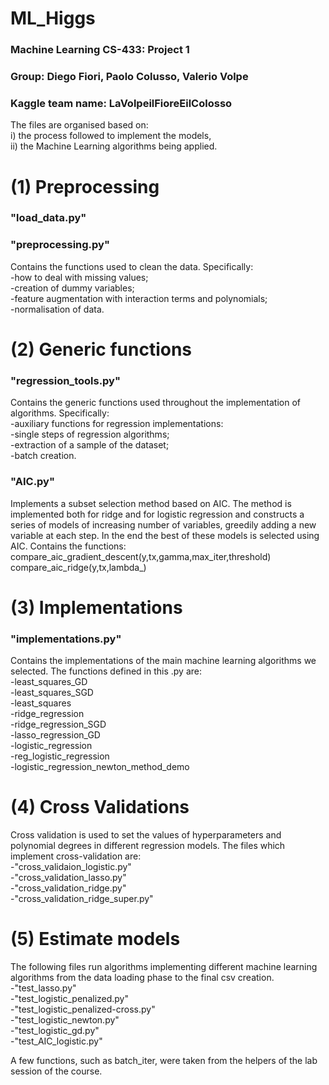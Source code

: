 # ML_Higgs

### Machine Learning CS-433: Project 1
### Group: Diego Fiori, Paolo Colusso, Valerio Volpe
### Kaggle team name: LaVolpeilFioreEilColosso

The files are organised based on:<br />
i) the process followed to implement the models,<br />
ii) the Machine Learning algorithms being applied.<br />

# (1) Preprocessing 

### "load_data.py" <br />
### "preprocessing.py" <br />
Contains the functions used to clean the data. Specifically:<br />
-how to deal with missing values;<br />
-creation of dummy variables;<br />
-feature augmentation with interaction terms and polynomials;<br />
-normalisation of data.<br />



# (2) Generic functions

### "regression_tools.py" <br />
Contains the generic functions used throughout the implementation of algorithms. Specifically:<br />
-auxiliary functions for regression implementations: <br />
-single steps of regression algorithms;<br />
-extraction of a sample of the dataset;<br />
-batch creation.<br />

### "AIC.py"<br />
Implements a subset selection method based on AIC. The method is implemented both for ridge and for logistic regression and constructs a series of models of increasing number of variables, greedily adding a new variable at each step. In the end the best of these models is selected using AIC. Contains the functions:
compare_aic_gradient_descent(y,tx,gamma,max_iter,threshold)<br />
compare_aic_ridge(y,tx,lambda_)<br />



# (3) Implementations

### "implementations.py"<br />
Contains the implementations of the main machine learning algorithms we selected. The functions defined in this .py are:<br />
-least_squares_GD<br />
-least_squares_SGD<br />
-least_squares<br />
-ridge_regression<br />
-ridge_regression_SGD<br />
-lasso_regression_GD<br />
-logistic_regression<br />
-reg_logistic_regression<br />
-logistic_regression_newton_method_demo<br />



# (4) Cross Validations
Cross validation is used to set the values of hyperparameters and polynomial degrees in different regression models. The files which implement cross-validation are: <br />
-"cross_validaion_logistic.py"<br />
-"cross_validation_lasso.py"<br />
-"cross_validation_ridge.py"<br />
-"cross_validation_ridge_super.py"<br />




# (5) Estimate models 
The following files run algorithms implementing different machine learning algorithms from the data loading phase to the final csv creation.<br />
-"test_lasso.py"<br />
-"test_logistic_penalized.py"<br />
-"test_logistic_penalized-cross.py"<br />
-"test_logistic_newton.py"<br />
-"test_logistic_gd.py"<br />
-"test_AIC_logistic.py"<br />

A few functions, such as batch_iter, were taken from the helpers of the lab session of the course.

